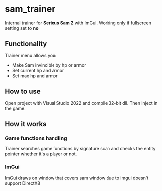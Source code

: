 # sam_trainer

Internal trainer for **Serious Sam 2** with ImGui. 
Working only if fullscreen setting set to **no**

## Functionality

Trainer menu allows you:
- Make Sam invincible by hp or armor
- Set current hp and armor
- Set max hp and armor

## How to use

Open project with Visual Studio 2022 and compile 32-bit dll.
Then inject in the game.

## How it works

### Game functions handling

Trainer searches game functions by signature scan and checks the entity pointer whether it's a player or not.

### ImGui

ImGui draws on window that covers sam window due to imgui doesn't support DirectX8